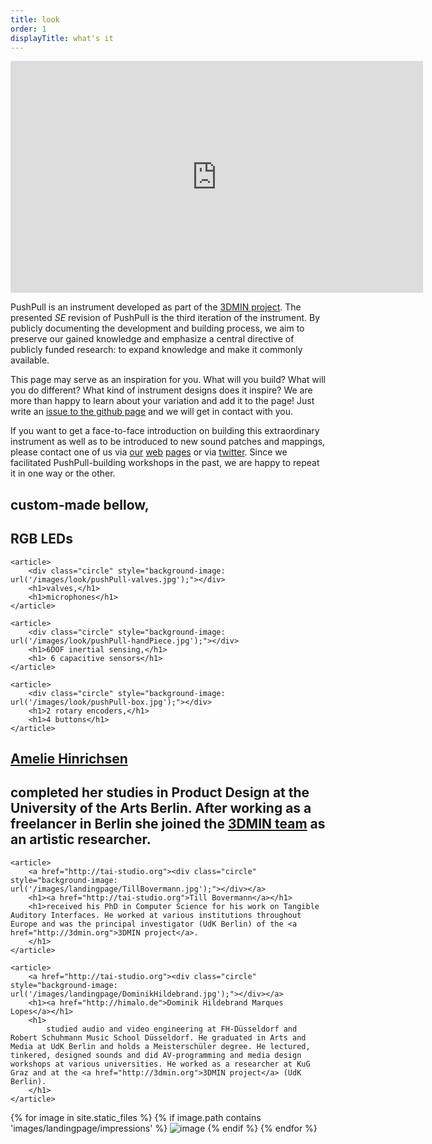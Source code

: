 ```yaml
---
title: look
order: 1
displayTitle: what's it
---
```


<div class="text">
    <div class="videoWrapper"><iframe src="https://player.vimeo.com/video/110656141?title=0&byline=0&portrait=0" width="660" height="371" frameborder="0" webkitallowfullscreen mozallowfullscreen allowfullscreen></iframe></div>
</div>

PushPull is an instrument developed as part of the [3DMIN project](http://3dmin.org). The presented *SE* revision of PushPull is the third iteration of the instrument. By publicly documenting the development and building process, we aim to preserve our gained knowledge and emphasize a central directive of publicly funded research: to expand knowledge and make it commonly available.

This page may serve as an inspiration for you. What will you build? What will you do different? What kind of instrument designs does it inspire?
We are more than happy to learn about your variation and add it to the page! Just write an [issue to the github page](https://github.com/3DMIN/3DMIN.github.io/issues/new) and we will get in contact with you.

If you want to get a face-to-face introduction on building this extraordinary instrument as well as to be introduced to new sound patches and mappings, please contact one of us via [our](http://ameliehinrichsen.de) [web](http://himalo.de) [pages](http://tai-studio.org#contact) or via [twitter](https://twitter.com/3dminBerlin). Since we facilitated PushPull-building workshops in the past, we are happy to repeat it in one way or the other.
</p></div>


<div class="feats">
    <article>
        <div class="circle" style="background-image: url('/images/look/pushPull-bellow.jpg');"></div>
        <h1>custom-made bellow,</h1>
        <h1>RGB LEDs</h1>
    </article>

    <article>
        <div class="circle" style="background-image: url('/images/look/pushPull-valves.jpg');"></div>
        <h1>valves,</h1>
        <h1>microphones</h1>
    </article>

    <article>
        <div class="circle" style="background-image: url('/images/look/pushPull-handPiece.jpg');"></div>
        <h1>6DOF inertial sensing,</h1>
        <h1> 6 capacitive sensors</h1>
    </article>

    <article>
        <div class="circle" style="background-image: url('/images/look/pushPull-box.jpg');"></div>
        <h1>2 rotary encoders,</h1>
        <h1>4 buttons</h1>
    </article>
</div>

<div class="faces">
    <article>
        <a href="http://ameliehinrichsen.de"><div class="circle" style="background-image: url('/images/landingpage/AmelieHinrichsen.jpg');"></div></a>
        <h1><a href="http://himalo.de">Amelie Hinrichsen</a></h1>
        <h1>
            completed her studies in Product Design at the University of the Arts Berlin. After working as a freelancer in Berlin she joined the <a href="http://3dmin.org">3DMIN team</a> as an artistic researcher.
        </h1>
    </article>

    <article>
        <a href="http://tai-studio.org"><div class="circle" style="background-image: url('/images/landingpage/TillBovermann.jpg');"></div></a>
        <h1><a href="http://tai-studio.org">Till Bovermann</a></h1>
        <h1>received his PhD in Computer Science for his work on Tangible Auditory Interfaces. He worked at various institutions throughout Europe and was the principal investigator (UdK Berlin) of the <a href="http://3dmin.org">3DMIN project</a>.
        </h1>
    </article>

    <article>
        <a href="http://tai-studio.org"><div class="circle" style="background-image: url('/images/landingpage/DominikHildebrand.jpg');"></div></a>
        <h1><a href="http://himalo.de">Dominik Hildebrand Marques Lopes</a></h1>
        <h1>
            studied audio and video engineering at FH-Düsseldorf and Robert Schuhmann Music School Düsseldorf. He graduated in Arts and Media at UdK Berlin and holds a Meisterschüler degree. He lectured, tinkered, designed sounds and did AV-programming and media design workshops at various universities. He worked as a researcher at KuG Graz and at the <a href="http://3dmin.org">3DMIN project</a> (UdK Berlin).
        </h1>
    </article>
</div>


<div class="text">
    <div class="cycle-slideshow">
        {% for image in site.static_files %}
        {% if image.path contains 'images/landingpage/impressions' %}
        <img class="fit" src="{{ site.baseurl }}{{ image.path }}" alt="image" />
        {% endif %}
        {% endfor %}
    </div>
</div>

